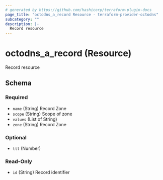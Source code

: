```yaml
---
# generated by https://github.com/hashicorp/terraform-plugin-docs
page_title: "octodns_a_record Resource - terraform-provider-octodns"
subcategory: ""
description: |-
  Record resource
---
```


# octodns_a_record (Resource)

Record resource



<!-- schema generated by tfplugindocs -->
## Schema

### Required

- `name` (String) Record Zone
- `scope` (String) Scope of zone
- `values` (List of String)
- `zone` (String) Record Zone

### Optional

- `ttl` (Number)

### Read-Only

- `id` (String) Record identifier
